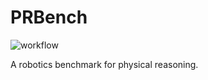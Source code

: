 # PRBench

![workflow](https://github.com/Princeton-Robot-Planning-and-Learning/prbench/actions/workflows/ci.yml/badge.svg)

A robotics benchmark for physical reasoning.

